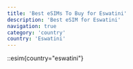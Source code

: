 ```yaml
---
title: 'Best eSIMs To Buy for Eswatini'
description: 'Best eSIM for Eswatini'
navigation: true
category: 'country'
country: 'Eswatini'
---
```


::esim{country="eswatini"}

